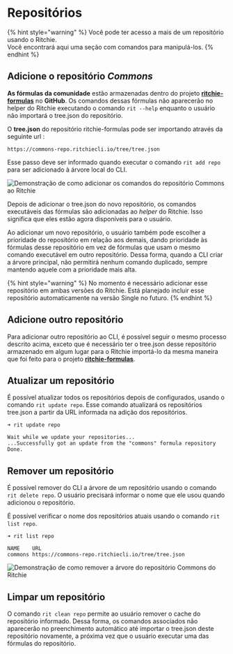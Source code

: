 # Repositórios

{% hint style="warning" %}
Você pode ter acesso a mais de um repositório usando o Ritchie.   
Você encontrará aqui uma seção com comandos para manipulá-los.
{% endhint %}

## Adicione o repositório _Commons_

**As fórmulas da comunidade** estão armazenadas dentro do projeto [**ritchie-formulas**](https://github.com/ZupIT/ritchie-formulas) no **GitHub**. Os comandos dessas fórmulas não aparecerão no helper do Ritchie executando o comando `rit --help` enquanto o usuário não importará o tree.json do repositório.

O **tree.json** do repositório ritchie-formulas pode ser importando através da seguinte url :

```text
https://commons-repo.ritchiecli.io/tree/tree.json
```

Esse passo deve ser informado quando executar o comando `rit add repo` para ser adicionado à árvore local do CLI. 

![Demonstra&#xE7;&#xE3;o de como adicionar os comandos do reposit&#xF3;rio Commons ao Ritchie](../.gitbook/assets/rit-add-repo-min.gif)

Depois de adicionar o tree.json do novo repositório, os comandos executáveis das fórmulas são adicionadas ao _helper_ do Ritchie. Isso significa que eles estão agora disponíveis para o usuário.

Ao adicionar um novo repositório, o usuário também pode escolher a prioridade do repositório em relação aos demais, dando prioridade às fórmulas desse repositório em vez de fórmulas que usam o mesmo comando executável em outro repositório. Dessa forma, quando a CLI criar a árvore principal, não permitirá nenhum comando duplicado, sempre mantendo aquele com a prioridade mais alta.

{% hint style="warning" %}
No momento é necessário adicionar esse repositório em ambas versões do Ritchie. Está planejado incluir esse repositório automaticamente na versão Single no futuro.
{% endhint %}

## **Adicione outro** repositório

Para adicionar outro repositório ao CLI, é possível seguir o mesmo processo descrito acima, exceto que é necessário ter o tree.json desse repositório armazenado em algum lugar para o Ritchie importá-lo da mesma maneira que foi feito para o projeto [**ritchie-formulas**](https://github.com/ZupIT/ritchie-formulas).

## **Atualizar um** repositório

É possível atualizar todos os repositórios depois de configurados, usando o comando `rit update repo`. Esse comando atualizará os repositórios tree.json a partir da URL informada na adição dos repositórios.

```text
➜ rit update repo

Wait while we update your repositories...
...Successfully got an update from the "commons" formula repository
Done.
```

## **Remover** um repositório

É possível remover do CLI a árvore de um repositório  usando o comando `rit delete repo`. O usuário precisará informar o nome que ele usou quando adicionou o repositório. 

É possível verificar o nome dos repositórios atuais usando o comando `rit list repo`.

```text
➜ rit list repo

NAME   	URL
commons	https://commons-repo.ritchiecli.io/tree/tree.json
```

![Demonstra&#xE7;&#xE3;o de como remover a &#xE1;rvore do reposit&#xF3;rio Commons do Ritchie](../.gitbook/assets/rit-delete-repo-min.gif)

## **Limpar** um repositório

O comando `rit clean repo` permite ao usuário remover o cache do repositório informado. Dessa forma, os comandos associados não aparecerão no preenchimento automático até importar o tree.json deste repositório novamente, a próxima vez que o usuário executar uma das fórmulas do repositório.

